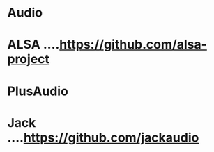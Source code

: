 # Audio


# ALSA ....https://github.com/alsa-project

# PlusAudio

# Jack ....https://github.com/jackaudio
